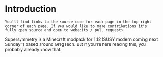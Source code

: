 # Introduction

```admonish info "Contributing"
You'll find links to the source code for each page in the top-right corner of each page. If you would like to make contributions it's fully open source and open to webedits / pull requests.
```

Supersymmetry is a Minecraft modpack for 1.12 (SUSY modern coming next Sunday™) based around GregTech. But if you're here reading this, you probably already know that.
